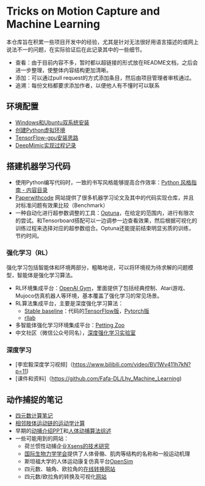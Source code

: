 # Tricks on Motion Capture and Machine Learning
本仓库旨在积累一些项目开发中的经验，尤其是针对无法很好用语言描述的或网上说法不一的问题，在实际验证后在此记录其中的一些细节。

 - 查看：由于目前内容不多，暂时都以超链接的形式放在README文档，之后会进一步整理，使整体内容结构更加清晰。
 - 添加：可以通过pull request的方式添加条目，然后由项目管理者审核通过。
 - 追溯：每份文档都要求添加作者，以便他人有不懂时可以联系


## **环境配置**

 - [Windows和Ubuntu双系统安装](https://github.com/stevenzolo/Mocap_Learning_Tricks/blob/main/%E7%8E%AF%E5%A2%83%E9%85%8D%E7%BD%AE/%E5%9C%A8Windows%E4%B8%8A%E5%AE%89%E8%A3%85Ubuntu%E5%8F%8C%E7%B3%BB%E7%BB%9F.md)
 - [创建Python虚拟环境](https://github.com/stevenzolo/Mocap_Learning_Tricks/blob/main/%E7%8E%AF%E5%A2%83%E9%85%8D%E7%BD%AE/Python%E5%88%9B%E5%BB%BA%E8%99%9A%E6%8B%9F%E7%8E%AF%E5%A2%83.md)
 - [TensorFlow-gpu安装思路](https://github.com/stevenzolo/Mocap_Learning_Tricks/blob/main/%E7%8E%AF%E5%A2%83%E9%85%8D%E7%BD%AE/tensroflow-gpu%E5%AE%89%E8%A3%85%E6%80%9D%E8%B7%AF.md)
 - [DeepMimic实现过程记录](https://github.com/stevenzolo/Mocap_Learning_Tricks/blob/main/%E7%8E%AF%E5%A2%83%E9%85%8D%E7%BD%AE/DeepMimicImplement.docx)

## 搭建机器学习代码

 - 使用Python编写代码时，一致的书写风格能够提高合作效率：[Python 风格指南 - 内容目录](https://zh-google-styleguide.readthedocs.io/en/latest/google-python-styleguide/contents/)
 - [Paperwithcode](https://paperswithcode.com/) 网站提供了很多机器学习论文及其中的代码实现仓库，并且对标准问题有效果比较（Benchmark）
 - 一种自动化进行超参数调整的工具：[Optuna](https://optuna.org/)，在给定的范围内，进行有限次的尝试。和Tensorboard搭配可以一边调参一边查看效果，然后根据可视化的训练过程来选择对应的超参数组合。Optuna还能提前结束明显劣质的训练，节约时间。

### 强化学习（RL）
强化学习包括智能体和环境两部分，粗略地说，可以将环境视为待求解的问题模型，智能体是强化学习算法。

 - RL环境集成平台：[OpenAI Gym](https://gym.openai.com/)，里面提供了包括经典控制、Atari游戏、Mujoco仿真机器人等环境，基本覆盖了强化学习的常见场景。
 - RL算法集成平台，主要是深度强化学习算法：
	 - [Stable baseline](https://stable-baselines3.readthedocs.io/en/master/)：代码的[TensorFlow版](https://github.com/hill-a/stable-baselines)，[Pytorch版](https://github.com/DLR-RM/stable-baselines3)
	 - [rllab](https://rllab.readthedocs.io/en/latest/)
 - 多智能体强化学习环境集成平台：[Petting Zoo](https://www.pettingzoo.ml/)
 - 中文社区（微信公众号同名），[深度强化学习实验室](http://deeprl.neurondance.com/)

### 深度学习
 - [李宏毅深度学习视频]（https://www.bilibili.com/video/BV1Wv411h7kN?p=11)
 - [课件和资料]（https://github.com/Fafa-DL/Lhy_Machine_Learning)
## 动作捕捉的笔记

 - [四元数计算笔记](https://github.com/stevenzolo/Mocap_Learning_Tricks/blob/main/%E5%8A%A8%E6%8D%95%E7%AC%94%E8%AE%B0/Quaternion_calculation_notes.pdf)
 - [相邻肢体运动链的运动学计算](https://github.com/stevenzolo/Mocap_Learning_Tricks/blob/main/%E5%8A%A8%E6%8D%95%E7%AC%94%E8%AE%B0/Two-segment_chain_kinematics_tutorial.pdf)
 - 早期的[动捕介绍PPT](https://github.com/stevenzolo/Mocap_Learning_Tricks/blob/main/%E5%8A%A8%E6%8D%95%E7%AC%94%E8%AE%B0/Mocap_Intro.pptx)和[人体动捕算法综述](https://github.com/stevenzolo/Mocap_Learning_Tricks/blob/main/%E5%8A%A8%E6%8D%95%E7%AC%94%E8%AE%B0/%E4%BA%BA%E4%BD%93%E5%8A%A8%E6%8D%95%E7%AE%97%E6%B3%95%E7%BB%BC%E8%BF%B0.docx)
 - 一些可能用到的网站：
	 - 荷兰惯性动捕企业[Xsens的技术研究](https://www.xsens.com/research?document=All%20documents)
	 - [国际生物力学学会](https://isbweb.org/)提供了人体骨骼、肌肉等结构的名称和一般运动机理
	 - 斯坦福大学的人体运动康复仿真平台[OpenSim](https://opensim.stanford.edu/)
	 - 四元数、轴角、欧拉角的[在线转换网站](https://www.andre-gaschler.com/rotationconverter/)
	 - 四元数/欧拉角的转换及可视化[网站](https://quaternions.online/)

